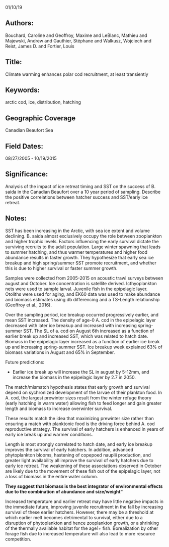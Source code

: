 01/10/19
## Authors:
Bouchard, Caroline and Geoffroy, Maxime and LeBlanc, Mathieu and Majewski, Andrew and Gauthier, Stéphane and Walkusz, Wojciech and Reist, James D. and Fortier, Louis
## Title:
Climate warming enhances polar cod recruitment, at least transiently
## Keywords:
arctic cod, ice, distribution, hatching
## Geographic Coverage
Canadian Beaufort Sea
## Field Dates:
08/27/2005 - 10/19/2015
## Significance:
Analysis of the impact of ice retreat timing and SST on the success of B. saida in the Canadian Beaufort over a 10 year period of sampling.  Describe the positive correlations between hatcher success and SST/early ice retreat.

## Notes:
SST has been increasing in the Arctic, with sea ice extent and volume declining.  B. saida almost exclusively occupy the role between zooplankton and higher trophic levels.  Factors influencing the early survival dictate the surviving recruits to the adult population.  Large winter spawning that leads to summer hatching, and thus warmer temperatures and higher food abundance results in faster growth.  They hypothesize that early sea ice breakup and high spring/summer SST promote recruitment, and whether this is due to higher survival or faster summer growth.

Samples were collected from 2005-2015 on acoustic trawl surveys between august and October. Ice concentration is satellite derived. Icthyoplankton nets were used to sample larval. Juvenile fish in the epipelagic layer. Otoliths were used for aging, and EK60 data was used to make abundance and biomass estimates using db differencing and a TS-Length relationship (Geoffroy et al., 2016).

Over the sampling period, ice breakup occurred progressively earlier, and mean SST increased.  The density of age-0 A. cod in the epipelagic layer decreased with later ice breakup and increased with increasing spring-summer SST.  The SL of a. cod on August 6th increased as a function of earlier break up and increased SST, which was related to hatch date.  Biomass in the epipelagic layer increased as a function of earlier ice break up and increasing spring-summer SST. Ice breakup week explained 63% of biomass variations in August and 65% in September.

Future predictions:
- Earlier ice break up will increase the SL in august by 5-12mm, and increase the biomass in the epipelagic layer by 2.7 in 2050.

The match/mismatch hypothesis states that early growth and survival depend on sychronized development of the larvae of their plankton food.  In A. cod, the largest prewinter sizes result from the winter refuge theory (early hatching in warm water) allowing fish to feed longer and gain greater length and biomass to increase overwinter survival.

These results match the idea that maximizing prewinter size rather than ensuring a match with planktonic food is the driving force behind A. cod reproductive strategy.  The survival of early hatchers is enhanced in years of early ice break up and warmer conditions.  

Length is most strongly correlated to hatch date, and early ice breakup improves the survival of early hatchers.  In addition, advanced phytoplankton blooms, hastening of copepoed nauplii production, and greater light availability all improve the survival of early hatchers due to early ice retreat.  The weakening of these associations observed in October are likely due to the movement of these fish out of the epipelagic layer, not a loss of biomass in the entire water column.

**They suggest that biomass is the best integrator of environmental effects due to the combination of abundance and size/weight"**

Increased temperature and earlier retreat may have little negative impacts in the immediate future, improving juvenile recruitment in the fall by increasing survival of these earlier hatchers.  However, there may be a threshold at which earlier melt becomes detrimental to survival, either due to a disruption of phytoplankton and hence zooplankton growth, or a shrinking of the thermally available habitat for the age1+ fish.  Borealization by other forage fish due to increased temperature will also lead to more resource competition.
